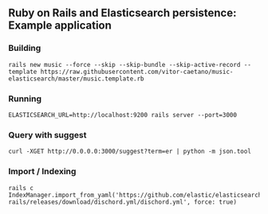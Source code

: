 ## Ruby on Rails and Elasticsearch persistence: Example application

### Building

```
rails new music --force --skip --skip-bundle --skip-active-record --template https://raw.githubusercontent.com/vitor-caetano/music-elasticsearch/master/music.template.rb
```

### Running
```
ELASTICSEARCH_URL=http://localhost:9200 rails server --port=3000
```

### Query with suggest

```
curl -XGET http://0.0.0.0:3000/suggest?term=er | python -m json.tool
```

### Import / Indexing

```
rails c
IndexManager.import_from_yaml('https://github.com/elastic/elasticsearch-rails/releases/download/dischord.yml/dischord.yml', force: true)
```